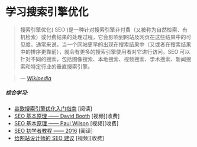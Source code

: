 # 学习搜索引擎优化
> 搜索引擎优化( SEO )是一种针对搜索引擎非付费（又被称为自然检索、有机检索）或付费结果的处理过程，它会影响到网站及网页在这些结果中的可见度。通常来说，当一个网站更早的出现在搜索结果中（又或者在搜索结果中的排序更靠前），就会有更多的搜索引擎使用者对它进行访问。SEO 可以针对不同的搜索，包括图像搜索、本地搜索、视频搜索、学术搜索、新闻搜索和特定行业的垂直搜索引擎。

><cite>&#8212; [Wikipedia](https://en.wikipedia.org/wiki/Search_engine_optimization)</cite>

##### 综合学习:

* [谷歌搜索引擎优化入门指南](http://static.googleusercontent.com/media/www.google.com/en//webmasters/docs/search-engine-optimization-starter-guide.pdf) [阅读]
* [SEO 基本原理 —— David Booth](http://www.lynda.com/Analytics-tutorials/SEO-Fundamentals/187858-2.html) [视频][收费]
* [SEO 基本原理 —— Paul Wilson](http://www.pluralsight.com/courses/seo-fundamentals) [视频][收费]
* [SEO 初学者教程 —— 2016](http://www.hobo-web.co.uk/seo-tutorial/) [阅读]
* [给网站设计师的 SEO 建议](https://webdesign.tutsplus.com/courses/seo-for-web-designers) [视频][收费]




















 





